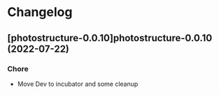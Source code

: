 # Changelog



## [photostructure-0.0.10]photostructure-0.0.10 (2022-07-22)

### Chore

- Move Dev to incubator and some cleanup
  
  